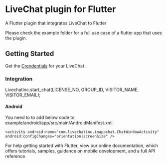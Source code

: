 # LiveChat plugin for Flutter

A Flutter plugin that integrates LiveChat to Flutter

Please check the example folder for a full use case of a flutter app that uses the plugin.

## Getting Started

Get the [Crendentials](https://www.livechat.com//) for your LiveChat .

### Integration
LivechatInc.start_chat(LICENSE_NO, GROUP_ID, VISITOR_NAME, VISITOR_EMAIL);

#### Android
You need to to add below code to example/android/app/src/main/AndroidManifest.xml
```
<activity android:name="com.livechatinc.inappchat.ChatWindowActivity" android:configChanges="orientation|screenSize" />
```

For help getting started with Flutter, view our online documentation, which offers tutorials, samples, guidance on mobile development, and a full API reference
